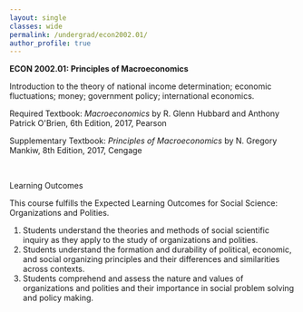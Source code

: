 ```yaml
---
layout: single
classes: wide
permalink: /undergrad/econ2002.01/
author_profile: true
---
```


**ECON 2002.01: Principles of Macroeconomics**

Introduction to the theory of national income determination; economic fluctuations; money; government policy; international economics.

Required Textbook: *Macroeconomics* by R. Glenn Hubbard and Anthony Patrick O'Brien, 6th Edition, 2017, Pearson

Supplementary Textbook: *Principles of Macroeconomics* by N. Gregory Mankiw, 8th Edition, 2017, Cengage

<br/>

Learning Outcomes

This course fulfills the Expected Learning Outcomes for Social Science: Organizations and Polities.
1. Students understand the theories and methods of social scientific inquiry as they apply to the study of organizations and polities.
2. Students understand the formation and durability of political, economic, and social organizing principles and their differences and similarities across contexts.
3. Students comprehend and assess the nature and values of organizations and polities and their importance in social problem solving and policy making. 
